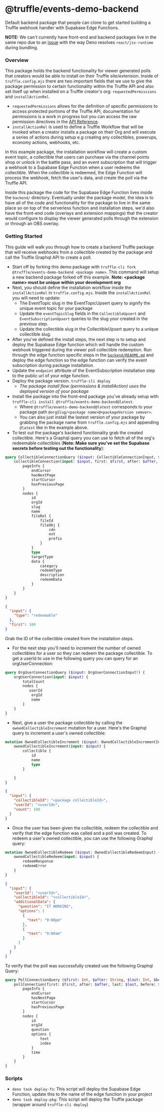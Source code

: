 # @truffle/events-demo-backend

Default backend package that people can clone to get started building a Truffle
webhook handler with Supabase Edge Functions.

**NOTE:** We can't currently have front-end and backend packages live in the
same repo due to an [issue](https://github.com/denoland/deno/issues/13389) with
the way Deno resolves `react/jsx-runtime` during bundling.

### Overview

This package holds the backend functionality for viewer generated polls that
creators would be able to install on their Truffle site/extension. Inside of
`truffle.config.mjs` there are two important fields that we use to give the
package permission to certain functionality within the Truffle API and also set
itself up when installed on a Truffle creator's org: `requestedPermissions` and
`installActionRel`.

- `requestedPermissions` allows for the definition of specific permissions to
  access protected portions of the Truffle API, documentation for permissions is
  a work in progress but you can access the raw permission directives in the
  [API Reference](https://truffle-labs.notion.site/GraphQL-API-207272de93e94ddfb1c2ba16934af72f).
- `installActionRel` is used to define a Truffle Workflow that will be invoked
  when a creator installs a package on their Org and will execute a series of
  actions during setup e.g creating any collectibles, powerups, economy actions,
  webhooks, etc.

In this example package, the installation workflow will create a custom event
topic, a collectible that users can purchase via the channel points shop or
unlock in the battle pass, and an event subscription that will trigger a webhook
to a Supabase Edge Function when a user redeems the collectible. When the
collectible is redeemed, the Edge Function will process the webhook, fetch the
user's data, and create the poll via the Truffle API.

Inside this package the code for the Supabase Edge Function lives inside the
`backend/` directory. Eventually under the package model, the idea is to have
all of the code and functionality for the package to live in the same place so
on top of the serverless function and installation steps, we'd also have the
front-end code (overlays and extension mappings) that the creator would
configure to display the viewer generated polls through the extension or through
an OBS overlay.

### Getting Started

This guide will walk you through how to create a backend Truffle package that
will receive webhooks from a collectible created by the package and call the
Truffle Graphql API to create a poll.

- Start off by forking this demo package with
  `truffle-cli fork @truffle/events-demo-backend <package name>`. This command
  will setup a new backend package forked off this example. **Note: \<package
  name\> must be unique within your development org**
- Next, you should define the installation workflow inside the
  `installActionRel` in `truffle.config.mjs`. Inside the `installActionRel` you
  will need to update:
  - The EventTopic slug in the EventTopicUpsert query to signify the unique
    event topic for your package
  - Update the `eventTopicSlug` fields in the `CollectibleUpsert` and
    `EventSubscriptionUpsert` queries to the slug your created in the previous
    step.
  - Update the collectible slug in the CollectibleUpsert query to a unique
    collectible slug.
- After you've defined the install steps, the next step is to setup and deploy
  the Supabase Edge function which will handle the custom webhook triggered
  during the viewer poll collectible redemption. Run through the edge function
  specific steps in the [`backend/README.md`](./backend/README.md) and deploy
  the edge function so the edge function can verify the event subscription
  during package installation.
- Update the `endpoint` attribute of the EventSubscription installation step to
  the public url of your edge function.
- Deploy the package version. `truffle-cli deploy`
  - _The package install flow (permissions & installAction) uses the deployed
    version of your package_
- Install the package into the front-end package you've already setup with
  `truffle-cli install @truffle/events-demo-backend@latest`.
  - Where `@truffle/events-demo-backend@latest` corresponds to your package path
    `@orgSlug/<package name>@<packageVersion semver>`.
  - You can also just install the lastest version of your package by grabbing
    the package name from `truffle.config.mjs` and appending `@latest` like in
    the example above.
- To test out the package's backend functionality grab the created collectible.
  Here's a Graphql query you can use to fetch all of the org's redeemable
  collectibles (**Note: Make sure you've set the Supabase secrets before testing
  out the functionality**):

```graphql
query CollectibleConnectionQuery ($input: CollectibleConnectionInput, $first: Int, $after: String, $last: Int, $before: String) {
    collectibleConnection(input: $input, first: $first, after: $after, last: $last, before: $before) {
        pageInfo {
            endCursor
            hasNextPage
            startCursor
            hasPreviousPage
        }
        nodes {
            id
            orgId
            slug
            name
            fileRel {
                fileId
                fileObj {
                    cdn
                    ext
                    prefix
                }
            }
            type
            targetType
            data {
                category
                redeemType
                description
                redeemData
            }
        }
    }
}
```

```json
{
  "input": {
    "type": "redeemable"
  },
  "first": 100
}
```

Grab the ID of the collectible created from the installation steps.

- For the next step you'll need to increment the number of owned collectibles
  for a user so they can redeem the package collectible. To get a userId to use
  in the following query you can query for an orgUserConnection:

```graphql
query OrgUserConnectionQuery ($input: OrgUserConnectionInput!) {
    orgUserConnection(input: $input) {
        totalCount
        nodes {
           userId
            orgId
            name
        }
    }
}
```

- Next, give a user the package collectible by calling the
  `ownedCollectibleIncrement` mutation for a user. Here's the Graphql query to
  increment a user's owned collectible:

```graphql
mutation OwnedCollectibleIncrement ($input: OwnedCollectibleIncrementInput!) {
    ownedCollectibleIncrement(input: $input) {
        collectible {
            id
            name
            type
        }

    }
}
```

```json
{
  "input": {
    "collectibleId": "<package collectibleId>",
    "userId": "<userId>",
    "count": 100
  }
}
```

- Once the user has been given the collectible, redeem the collectible and
  verify that the edge function was called and a poll was created. To redeem a
  user's owned collectible, you can use the following Graphql query:

```graphql
mutation OwnedCollectibleRedeem ($input: OwnedCollectibleRedeemInput) {
    ownedCollectibleRedeem(input: $input) {
        redeemResponse
        redeemError
    }
}
```

```json
{
  "input": {
    "userId": "<userId>",
    "collectibleId": "<collectibleId>",
    "additionalData": {
      "question": "IT WORKING",
      "options": [
        {
          "text": "9:00pm"
        },
        {
          "text": "9:00am"
        }
      ]
    }
  }
}
```

To verify that the poll was successfully created use the following Graphql
Query:

```graphql
query PollConnectionQuery ($first: Int, $after: String, $last: Int, $before: String) {
    pollConnection(first: $first, after: $after, last: $last, before: $before) {
        pageInfo {
            endCursor
            hasNextPage
            startCursor
            hasPreviousPage
        }
        nodes {
            id
            orgId
            question
            options {
                text
                index
            }
            time
        }
    }
}
```

### Scripts

- `deno task deploy-fn`: This script will deploy the Supabase Edge Function,
  update this to the name of the edge function in your project
- `deno task deploy-pkg`: This script will deploy the Truffle package (wrapper
  around `truffle-cli deploy`)
